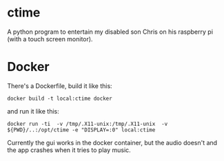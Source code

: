ctime
=====

A python program to entertain my disabled son Chris on his raspberry pi (with a touch screen monitor).

Docker
======

There's a Dockerfile, build it like this:

	docker build -t local:ctime docker

and run it like this:

	docker run -ti  -v /tmp/.X11-unix:/tmp/.X11-unix  -v ${PWD}/..:/opt/ctime -e "DISPLAY=:0" local:ctime

Currently the gui works in the docker container, but the audio doesn't and the app crashes when it tries to play music.
